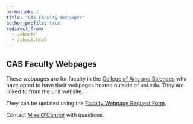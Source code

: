 ```yaml
---
permalink: /
title: "CAS Faculty Webpages"
author_profile: true
redirect_from: 
  - /about/
  - /about.html
---
```


## CAS Faculty Webpages

These webpages are for faculty in the [College of Arts and Sciences](https://cas.unl.edu/) who have opted to have their webpages hosted outside of unl.edu. They are linked to from the unit website.

They can be updated using the [Faculty Webpage Request Form](https://cas.unl.edu/webform/faculty_webpage_request_form/).

Contact [Mike O'Connor](mailto:moconnor3@nebraska.edu) with questions.
